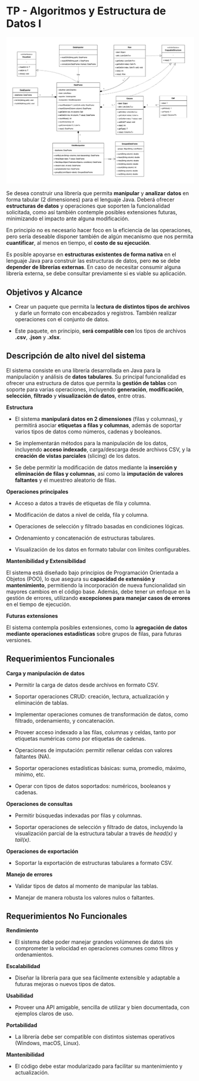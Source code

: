 # **TP - Algoritmos y Estructura de Datos I**

![class-diagram](/class-diagram.jpg "Class Diagram")

Se desea construir una librería que permita **manipular** y **analizar**
**datos** en forma tabular (2 dimensiones) para el lenguaje Java. Deberá
ofrecer **estructuras de datos** y operaciones que soporten la
funcionalidad solicitada, como así también contemple posibles
extensiones futuras, minimizando el impacto ante alguna modificación.

En principio no es necesario hacer foco en la eficiencia de las
operaciones, pero sería deseable disponer también de algún mecanismo que
nos permita **cuantificar**, al menos en tiempo, el **costo de su
ejecución**.

Es posible apoyarse en **estructuras existentes de forma nativa** en el
lenguaje Java para construir las estructuras de datos, pero **no** se
debe **depender de librerías externas**. En caso de necesitar consumir
alguna librería externa, se debe consultar previamente si es viable su
aplicación.

## **Objetivos y Alcance**

- Crear un paquete que permita la **lectura de distintos tipos de archivos** y darle un formato con encabezados y registros. También realizar operaciones con el conjunto de datos.

- Este paquete, en principio, **será compatible con** los tipos de archivos **.csv**, **.json** y **.xlsx**.

## **Descripción de alto nivel del sistema**

El sistema consiste en una librería desarrollada en Java para la
manipulación y análisis de **datos tabulares**. Su principal
funcionalidad es ofrecer una estructura de datos que permita la
**gestión de tablas** con soporte para varias operaciones, incluyendo
**generación**, **modificación**, **selección**, **filtrado** y
**visualización de datos**, entre otras.

**Estructura**

- El sistema **manipulará datos en 2 dimensiones** (filas y columnas), y permitirá asociar **etiquetas a filas y columnas**, además de soportar varios tipos de datos como números, cadenas y booleanos.

- Se implementarán métodos para la manipulación de los datos, incluyendo **acceso indexado**, carga/descarga desde archivos CSV, y la **creación de vistas parciales** (slicing) de los datos.

- Se debe permitir la modificación de datos mediante la **inserción y eliminación de filas y columnas**, así como la **imputación de valores faltantes** y el muestreo aleatorio de filas.

**Operaciones principales**

- Acceso a datos a través de etiquetas de fila y columna.

- Modificación de datos a nivel de celda, fila y columna.

- Operaciones de selección y filtrado basadas en condiciones lógicas.

- Ordenamiento y concatenación de estructuras tabulares.

- Visualización de los datos en formato tabular con límites configurables.

**Mantenibilidad y Extensibilidad**

El sistema está diseñado bajo principios de Programación Orientada a
Objetos (POO), lo que asegura su **capacidad de extensión y
mantenimiento**, permitiendo la incorporación de nueva funcionalidad sin
mayores cambios en el código base. Además, debe tener un enfoque en la
gestión de errores, utilizando **excepciones para manejar casos de
errores** en el tiempo de ejecución.

**Futuras extensiones**

El sistema contempla posibles extensiones, como la **agregación de datos
mediante operaciones estadísticas** sobre grupos de filas, para futuras
versiones.

## **Requerimientos Funcionales**

**Carga y manipulación de datos**

- Permitir la carga de datos desde archivos en formato CSV.

- Soportar operaciones CRUD: creación, lectura, actualización y eliminación de tablas.

- Implementar operaciones comunes de transformación de datos, como filtrado, ordenamiento, y concatenación.

- Proveer acceso indexado a las filas, columnas y celdas, tanto por etiquetas numéricas como por etiquetas de cadenas.

- Operaciones de imputación: permitir rellenar celdas con valores faltantes (NA).

- Soportar operaciones estadísticas básicas: suma, promedio, máximo, mínimo, etc.

- Operar con tipos de datos soportados: numéricos, booleanos y cadenas.

**Operaciones de consultas**

- Permitir búsquedas indexadas por filas y columnas.

- Soportar operaciones de selección y filtrado de datos, incluyendo la visualización parcial de la estructura tabular a través de _head(x)_ y _tail(x)_.

**Operaciones de exportación**

- Soportar la exportación de estructuras tabulares a formato CSV.

**Manejo de errores**

- Validar tipos de datos al momento de manipular las tablas.

- Manejar de manera robusta los valores nulos o faltantes.

## **Requerimientos No Funcionales**

**Rendimiento**

- El sistema debe poder manejar grandes volúmenes de datos sin comprometer la velocidad en operaciones comunes como filtros y ordenamientos.

**Escalabilidad**

- Diseñar la librería para que sea fácilmente extensible y adaptable a futuras mejoras o nuevos tipos de datos.

**Usabilidad**

- Proveer una API amigable, sencilla de utilizar y bien documentada, con ejemplos claros de uso.

**Portabilidad**

- La librería debe ser compatible con distintos sistemas operativos (Windows, macOS, Linux).

**Mantenibilidad**

- El código debe estar modularizado para facilitar su mantenimiento y actualización.
